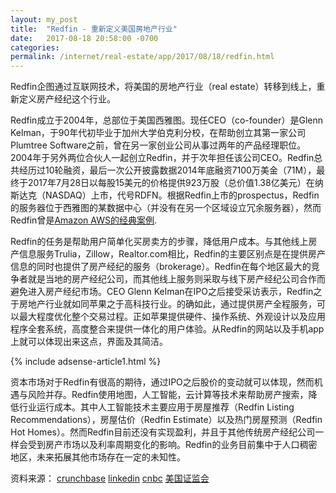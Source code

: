 ```yaml
---
layout: my_post
title:  "Redfin - 重新定义美国房地产行业"
date:   2017-08-18 20:58:00 -0700
categories: 
permalink: /internet/real-estate/app/2017/08/18/redfin.html
---
```


Redfin企图通过互联网技术，将美国的房地产行业（real estate）转移到线上，重新定义房产经纪这个行业。

Redfin成立于2004年，总部位于美国西雅图。现任CEO（co-founder）是Glenn Kelman，于90年代初毕业于加州大学伯克利分校，在帮助创立其第一家公司Plumtree Software之前，曾在另一家创业公司从事过两年的产品经理职位。2004年于另外两位合伙人一起创立Redfin，并于次年担任该公司CEO。Redfin总共经历过10轮融资，最后一次公开披露数据2014年底融资7100万美金（71M），最终于2017年7月28日以每股15美元的价格提供923万股（总价值1.38亿美元）在纳斯达克（NASDAQ）上市，代号RDFN。根据Redfin上市的prospectus，Redfin的服务器位于西雅图的某数据中心（并没有在另一个区域设立冗余服务器），然而Redfin曾是[Amazon AWS的经典案例](https://aws.amazon.com/solutions/case-studies/redfin/).

Redfin的任务是帮助用户简单化买房卖方的步骤，降低用户成本。与其他线上房产信息服务Trulia，Zillow，Realtor.com相比，Redfin的主要区别点是在提供房产信息的同时也提供了房产经纪的服务（brokerage）。Redfin在每个地区最大的竞争者就是当地的房产经纪公司，而其他线上服务则采取与线下房产经纪公司合作而避免进入房产经纪市场。CEO Glenn Kelman在IPO之后接受采访表示，Redfin之于房地产行业就如同苹果之于高科技行业。的确如此，通过提供房产全程服务，可以最大程度优化整个交易过程。正如苹果提供硬件、操作系统、外观设计以及应用程序全套系统，高度整合来提供一体化的用户体验。从Redfin的网站以及手机app上就可以体现出来这点，界面及其简洁。

{% include adsense-article1.html %}

资本市场对于Redfin有很高的期待，通过IPO之后股价的变动就可以体现，然而机遇与风险并存。Redfin使用地图，人工智能，云计算等技术来帮助房产搜索，降低行业运行成本。其中人工智能技术主要应用于房屋推荐（Redfin Listing Recommendations），房屋估价（Redfin Estimate）以及热门房屋预测（Redfin Hot Homes）。然而Redfin目前还没有实现盈利，并且于其他传统房产经纪公司一样会受到房产市场以及利率周期变化的影响。Redfin的业务目前集中于人口稠密地区，未来拓展其他市场存在一定的未知性。

资料来源：
[crunchbase](https://www.crunchbase.com/organization/redfin#/entity)
[linkedin](https://www.linkedin.com/in/glennkelman/)
[cnbc](https://www.cnbc.com/2017/07/28/redfin-ipo-rdfn-stock-opening-trade.html)
[美国证监会](https://www.sec.gov/Archives/edgar/data/1382821/000119312517219877/d325499ds1.htm)
